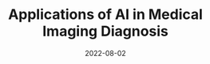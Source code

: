 ---
title: Applications of AI in Medical Imaging Diagnosis
collection: talks
type: "Lecture"
permalink: /talks/2022-08-02-Hokkaido
venue: "Hokkaido University"
date: 2022-08-02
location: "Japan"
---